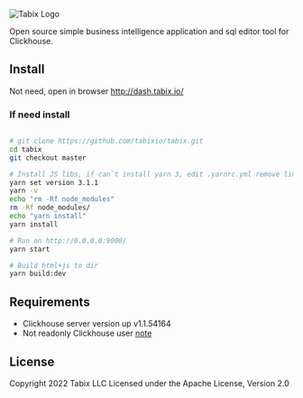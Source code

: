![Tabix Logo](https://tabix.io/img/LogoTabix22Icon.png?utm_source=git)

Open source simple business intelligence application and sql editor tool for Clickhouse.

## Install

Not need, open in browser http://dash.tabix.io/



### If need install

```bash

# git clone https://github.com/tabixio/tabix.git
cd tabix
git checkout master

# Install JS libs, if can`t install yarn 3, edit .yarnrc.yml remove line "yarnPath: .yarn/releases/yarn-3.1.1.cjs" 
yarn set version 3.1.1
yarn -v
echo "rm -Rf node_modules"
rm -Rf node_modules/
echo "yarn install"
yarn install

# Run on http://0.0.0.0:9000/  
yarn start

# Build html+js to dir 
yarn build:dev


```

## Requirements

* Clickhouse server version up v1.1.54164
* Not readonly Clickhouse user [note](https://tabix.io/doc/Requirements/#note)

## License

Copyright 2022 Tabix LLC Licensed under the Apache License, Version 2.0

